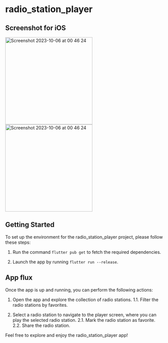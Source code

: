 # radio_station_player

## Screenshot for iOS
<img width="277" alt="Screenshot 2023-10-06 at 00 46 24" src="https://github.com/aleMartin99/radio_station_player/assets/59007882/cc67e40b-df89-4b49-a50b-dc167c4df272">
<img width="277" alt="Screenshot 2023-10-06 at 00 46 24" src="https://github.com/aleMartin99/radio_station_player/assets/59007882/a2f8c3b2-dfc7-45ef-aa6f-2e6227e7e957">

## Getting Started

To set up the environment for the radio_station_player project, please follow these steps:

1. Run the command ```flutter pub get``` to fetch the required dependencies.

2. Launch the app by running ```flutter run --release```.

## App flux
Once the app is up and running, you can perform the following actions:

1. Open the app and explore the collection of radio stations.
1.1. Filter the radio stations by favorites.

2. Select a radio station to navigate to the player screen, where you can play the selected radio station.
  2.1. Mark the radio station as favorite.
  2.2. Share the radio station.

Feel free to explore and enjoy the radio_station_player app!
